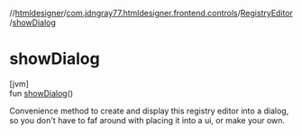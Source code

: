 //[htmldesigner](../../../index.md)/[com.jdngray77.htmldesigner.frontend.controls](../index.md)/[RegistryEditor](index.md)/[showDialog](show-dialog.md)

# showDialog

[jvm]\
fun [showDialog](show-dialog.md)()

Convenience method to create and display this registry editor into a dialog, so you don't have to faf around with placing it into a ui, or make your own.
